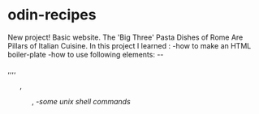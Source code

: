 # odin-recipes
New project! Basic website.
The 'Big Three' Pasta Dishes of Rome Are Pillars of Italian Cuisine.
In this project I learned :
-how to make an HTML boiler-plate
-how to use following elements:
        --<p>,<h1-h6>,<a>,<img>,<ul>,<ol>,<em>
 -some unix shell commands       